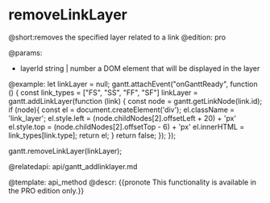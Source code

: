 removeLinkLayer
=============

@short:removes the specified layer related to a link
@edition: pro


@params:
- layerId	string | number		a DOM element that will be displayed in the layer


@example:
let linkLayer = null;
gantt.attachEvent("onGanttReady", function () {
    const link_types = ["FS", "SS", "FF", "SF"]
    linkLayer = gantt.addLinkLayer(function (link) {
        const node = gantt.getLinkNode(link.id);
        if (node){
            const el = document.createElement('div');
            el.className = 'link_layer';
            el.style.left = (node.childNodes[2].offsetLeft + 20) + 'px'
            el.style.top = (node.childNodes[2].offsetTop - 6) + 'px'
            el.innerHTML = link_types[link.type];
            return el;
        }
        return false;
    });
});

gantt.removeLinkLayer(linkLayer);

@relatedapi:
  api/gantt_addlinklayer.md

	
@template:	api_method
@descr:
{{pronote This functionality is available in the PRO edition only.}}